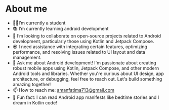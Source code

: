 # About me 

-  👩‍💻I’m currently a student
- 📚 I’m currently learning android development
- 👯 I’m looking to collaborate on open-source projects related to Android development, particularly those using Kotlin and Jetpack Compose.
- 😎 I need assistance with integrating certain features, optimizing performance, and resolving issues related to UI layout and data management. 
- 💬 Ask me about Android development! I'm passionate about creating robust mobile apps using Kotlin, Jetpack Compose, and other modern Android tools and libraries. Whether you're curious 
     about UI design, app architecture, or debugging, feel free to reach out. Let's build something amazing together!
- 📫 How to reach me: amanfatima713@gmail.com
- 👻 Fun fact: I can read Android app manifests like bedtime stories and I dream in Kotlin code!
